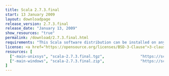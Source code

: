 ```yaml
---
title: Scala 2.7.3.final
start: 13 January 2009
layout: downloadpage
release_version: 2.7.3.final
release_date: "January 13, 2009"
show_resources: "true"
permalink: /download/2.7.3.final.html
requirements: "This Scala software distribution can be installed on any Unix-like or Windows system. It requires the Java runtime version 1.6 or 1.7."
license: <a href="https://opensource.org/licenses/BSD-3-Clause">3-clause BSD license</a>
resources: [
  ["-main-unixsys", "scala-2.7.3.final.tgz",                "https://scala-lang.org/files/archive/scala-2.7.3.final.tgz",                   "Mac OS X, Unix, Cygwin",  "16 MB"],
  ["-main-windows", "scala-2.7.3.final.zip",                "https://scala-lang.org/files/archive/scala-2.7.3.final.zip",                   "Windows",                 "16 MB"]
]
---
```




